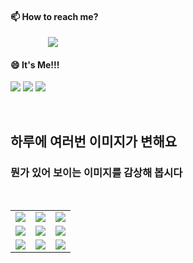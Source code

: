 #### 📫 How to reach me?
<a href="mailto:thquddnr123@gmail.com">
    <img 
        src="https://img.shields.io/badge/Gmail-d14836?style=flat-square&logo=Gmail&logoColor=white&link=mailto:thquddnr123@gmail.com"
        style="height : auto; margin-left : 60px; margin-right : 60px;"/>
</a>

#### 😄 It's Me!!!

<a href="https://cybecho.notion.site/SBU-s-Archives-854ccd3338c2456a867956f26143998a" target="_blank"><img src="https://img.shields.io/badge/Portfolio-303030?style=for-the-badge&logo=Notion&logoColor=white"/></a>
<a href="https://www.instagram.com/junk_warrior_vintage/" target="_blank"><img src="https://img.shields.io/badge/@junk_warrir_vintage-E4405F?style=for-the-badge&logo=Instagram&logoColor=white"/></a>
<a href="https://www.behance.net/thquddnr125654" target="_blank"><img src="https://img.shields.io/badge/Behance-1769FF?style=for-the-badge&logo=Behance&logoColor=white"/></a>

</br>

## 하루에 여러번 이미지가 변해요
### 뭔가 있어 보이는 이미지를 감상해 봅시다

<!--
마크업 바로보기 사이트
https://dillinger.io/ 
-->
 <br/> <table>
<tr>
<td><a href='https://www.naver.com'><img src='https://www.random-art.org/img/large/416228.jpg'></a></td>
<td><a href='https://www.naver.com'><img src='https://www.random-art.org/img/large/415885.jpg'></a></td>
<td><a href='https://github.com/HelloZOOO'><img src='https://www.random-art.org/img/large/417481.jpg'></a></td>
</tr>
<tr>
<td><a href='https://www.naver.com'><img src='https://www.random-art.org/img/large/417466.jpg'></a></td>
<td><a href='https://github.com/HelloZOOO'><img src='https://www.random-art.org/img/large/416420.jpg'></a></td>
<td><a href='https://www.google.com'><img src='https://www.random-art.org/img/large/416959.jpg'></a></td>
</tr>
<tr>
<td><a href='https://github.com/HelloZOOO'><img src='https://www.random-art.org/img/large/416558.jpg'></a></td>
<td><a href='https://www.yahoo.com'><img src='https://www.random-art.org/img/large/415785.jpg'></a></td>
<td><a href='https://github.com/HelloZOOO'><img src='https://www.random-art.org/img/large/415908.jpg'></a></td>
</tr>
</table>
